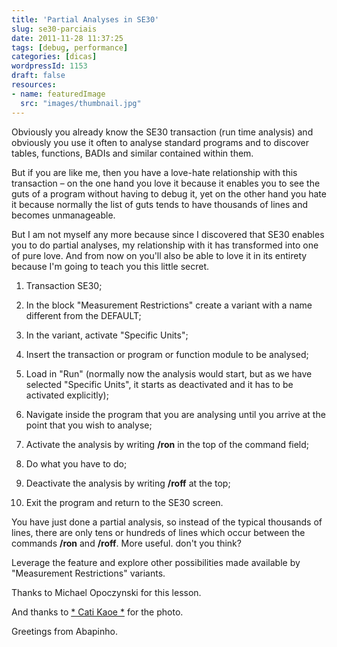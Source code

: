 ```yaml
---
title: 'Partial Analyses in SE30'
slug: se30-parciais
date: 2011-11-28 11:37:25
tags: [debug, performance]
categories: [dicas]
wordpressId: 1153
draft: false
resources:
- name: featuredImage
  src: "images/thumbnail.jpg"
---
```

Obviously you already know the SE30 transaction (run time analysis) and obviously you use it often to analyse standard programs and to discover tables, functions, BADIs and similar contained within them.

But if you are like me, then you have a love-hate relationship with this transaction – on the one hand you love it because it enables you to see the guts of a program without having to debug it, yet on the other hand you hate it because normally the list of guts tends to have thousands of lines and becomes unmanageable.

But I am not myself any more because since I discovered that SE30 enables you to do partial analyses, my relationship with it has transformed into one of pure love. And from now on you'll also be able to love it in its entirety because I'm going to teach you this little secret.

  1. Transaction SE30;

  2. In the block "Measurement Restrictions" create a variant with a name different from the DEFAULT;

  3. In the variant, activate "Specific Units";

  4. Insert the transaction or program or function module to be analysed;

  5. Load in "Run" (normally now the analysis would start, but as we have selected "Specific Units", it starts as deactivated and it has to be activated explicitly);

  6. Navigate inside the program that you are analysing until you arrive at the point that you wish to analyse;

  7. Activate the analysis by writing **/ron** in the top of the command field;

  8. Do what you have to do;

  9. Deactivate the analysis by writing **/roff** at the top;

  10. Exit the program and return to the SE30 screen.

You have just done a partial analysis, so instead of the typical thousands of lines, there are only tens or hundreds of lines which occur between the commands **/ron** and **/roff**. More useful. don't you think?

Leverage the feature and explore other possibilities made available by "Measurement Restrictions" variants.

Thanks to Michael Opoczynski for this lesson.

And thanks to [* Cati Kaoe *][1] for the photo.

Greetings from Abapinho.

   [1]: http://www.flickr.com/photos/catikaoe/3234711319/in/photostream/
